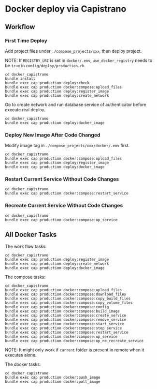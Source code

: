 # Docker deploy via Capistrano

## Workflow

### First Time Deploy

Add project files under `./compose_projects/xxx`, then deploy project.

NOTE: If `REGISTRY_URI` is set in `docker/.env`, `use_docker_registry` needs to be `true` in `config/deploy/production.rb`.

``` shell
cd docker_capistrano
bundle install
bundle exec cap production deploy:check
bundle exec cap production docker:compose:upload_files
bundle exec cap production deploy:register_image
bundle exec cap production deploy:create_network
```

Go to create network and run database service of authenticator before execute real deploy.

``` shell
cd docker_capistrano
bundle exec cap production deploy:docker_image
```

### Deploy New Image After Code Changed

Modify image tag in `./compose_projects/xxx/docker/.env` first.

``` shell
cd docker_capistrano
bundle exec cap production docker:compose:upload_files
bundle exec cap production deploy:register_image
bundle exec cap production deploy:docker_image
```

### Restart Current Service Without Code Changes

``` shell
cd docker_capistrano
bundle exec cap production docker:compose:restart_service
```

### Recreate Current Service Without Code Changes

``` shell
cd docker_capistrano
bundle exec cap production docker:compose:up_service
```

## All Docker Tasks

The work flow tasks:

``` shell
cd docker_capistrano
bundle exec cap production deploy:register_image
bundle exec cap production deploy:create_network
bundle exec cap production deploy:docker_image
```

The compose tasks:

``` shell
cd docker_capistrano
bundle exec cap production docker:compose:upload_files
bundle exec cap production docker:compose:download_files
bundle exec cap production docker:compose:copy_build_files
bundle exec cap production docker:compose:copy_volume_files
bundle exec cap production docker:compose:config
bundle exec cap production docker:compose:build_image
bundle exec cap production docker:compose:create_service
bundle exec cap production docker:compose:remove_service
bundle exec cap production docker:compose:start_service
bundle exec cap production docker:compose:stop_service
bundle exec cap production docker:compose:restart_service
bundle exec cap production docker:compose:up_service
bundle exec cap production docker:compose:up_no_recreate_service
```

NOTE: It might only work if `current` folder is present in remote when it executes alone.

The docker tasks:

``` shell
cd docker_capistrano
bundle exec cap production docker:push_image
bundle exec cap production docker:pull_image
```
